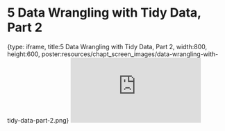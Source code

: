# 5 Data Wrangling with Tidy Data, Part 2
 
{type: iframe, title:5 Data Wrangling with Tidy Data, Part 2, width:800, height:600, poster:resources/chapt_screen_images/data-wrangling-with-tidy-data-part-2.png}
![](https://hutchdatascience.org/Intro_to_R/data-wrangling-with-tidy-data-part-2.html)
 

 
